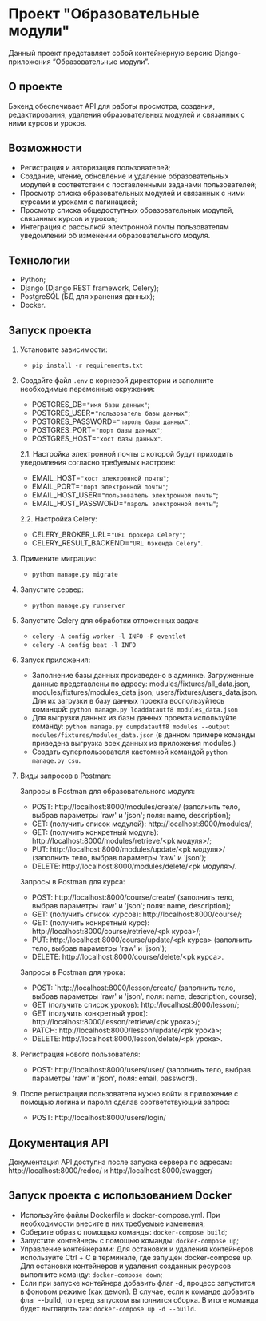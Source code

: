 # Проект "Образовательные модули"

Данный проект представляет собой контейнерную версию Django-приложения “Образовательные модули”.

## О проекте

Бэкенд обеспечивает API для работы просмотра, создания, редактирования, удаления образовательных модулей и связанных с ними курсов и уроков. 

## Возможности

- Регистрация и авторизация пользователей;
- Создание, чтение, обновление и удаление образовательных модулей в соответствии с поставленными задачами пользователей;
- Просмотр списка образовательных модулей и связанных с ними курсами и уроками с пагинацией;
- Просмотр списка общедоступных образовательных модулей, связанных курсов и уроков;
- Интеграция с рассылкой электронной почты пользователям уведомлений об изменении образовательного модуля. 

## Технологии

- Python;
- Django (Django REST framework, Celery);
- PostgreSQL (БД для хранения данных);
- Docker.

## Запуск проекта

1. Установите зависимости:
    - `pip install -r requirements.txt`

2. Создайте файл `.env` в корневой директории и заполните необходимые переменные окружения:
    - POSTGRES_DB=`"имя базы данных"`;
    - POSTGRES_USER=`"пользователь базы данных"`;
    - POSTGRES_PASSWORD=`"пароль базы данных"`;
    - POSTGRES_PORT=`"порт базы данных"`;
    - POSTGRES_HOST=`"хост базы данных"`.
   
   2.1. Настройка электронной почты с которой будут приходить уведомления согласно требуемых настроек:
    - EMAIL_HOST=`"хост электронной почты"`;
    - EMAIL_PORT=`"порт электронной почты"`;
    - EMAIL_HOST_USER=`"пользователь электронной почты"`;
    - EMAIL_HOST_PASSWORD=`"пароль электронной почты"`;
    
   2.2. Настройка Celery:
   - CELERY_BROKER_URL=`"URL брокера Celery"`;
   - CELERY_RESULT_BACKEND=`"URL бэкенда Celery"`.

3. Примените миграции:
    - `python manage.py migrate`

4. Запустите сервер:
    - `python manage.py runserver`

5. Запустите Celery для обработки отложенных задач:
    - `celery -A config worker -l INFO -P eventlet`
    - `celery -A config beat -l INFO`

6. Запуск приложения:
    - Заполнение базы данных произведено в админке. Загруженные данные представлены по адресу: modules/fixtures/all_data.json, modules/fixtures/modules_data.json; users/fixtures/users_data.json. Для их загрузки в базу данных проекта воспользуйтесь командой: `python manage.py loaddatautf8 modules_data.json`
    - Для выгрузки данных из базы данных проекта используйте команду: `python manage.py dumpdatautf8 modules --output modules/fixtures/modules_data.json` (в данном примере команды приведена выгрузка всех данных из приложения modules.)
    - Создать суперпользователя кастомной командой `python manage.py csu`.

7. Виды запросов в Postman: 

   Запросы в Postman для образовательного модуля:
    - POST: http://localhost:8000/modules/create/ (заполнить тело, выбрав параметры 'raw' и 'json'; поля: name, description);
    - GET: (получить список модулей): http://localhost:8000/modules/;
    - GET: (получить конкретный модуль): http://localhost:8000/modules/retrieve/<pk модуля>/;
    - PUT: http://localhost:8000/modules/update/<pk модуля>/ (заполнить тело, выбрав параметры 'raw' и 'json');
    - DELETE: http://localhost:8000/modules/delete/<pk модуля>/.
   
   Запросы в Postman для курса:
    - POST: http://localhost:8000/course/create/ (заполнить тело, выбрав параметры 'raw' и 'json'; поля: name, description);
    - GET: (получить список курсов): http://localhost:8000/course/;
    - GET: (получить конкретный курс): http://localhost:8000/course/retrieve/<pk курса>/;
    - PUT: http://localhost:8000/course/update/<pk курса> (заполнить тело, выбрав параметры 'raw' и 'json');
    - DELETE: http://localhost:8000/course/delete/<pk курса>.
   
    Запросы в Postman для урока:
    - POST: `http://localhost:8000/lesson/create/ (заполнить тело, выбрав параметры 'raw' и 'json', поля: name, description, course);
    - GET (получить список уроков): http://localhost:8000/lesson/;
    - GET (получить конкретный урок): http://localhost:8000/lesson/retrieve/<pk урока>/;
    - PATCH: http://localhost:8000/lesson/update/<pk урока>;
    - DELETE: http://localhost:8000/lesson/delete/<pk урока>.
8. Регистрация нового пользователя: 
   - POST: http://localhost:8000/users/user/ (заполнить тело, выбрав параметры 'raw' и 'json', поля: email, password).
9. После регистрации пользователя нужно войти в приложение с помощью логина и пароля сделав соответствующий запрос:
   - POST: http://localhost:8000/users/login/

## Документация API

Документация API доступна после запуска сервера по адресам: http://localhost:8000/redoc/ и http://localhost:8000/swagger/

## Запуск проекта с использованием Docker
  - Используйте файлы Dockerfile и docker-compose.yml. При необходимости внесите в них требуемые изменения;
  - Соберите образ с помощью команды: `docker-compose build`;
  - Запустите контейнеры с помощью команды: `docker-compose up`;
  - Управление контейнерами: Для остановки и удаления контейнеров используйте Ctrl + C в терминале, где запущен docker-compose up. Для остановки контейнеров и удаления созданных ресурсов выполните команду: `docker-compose down`;
  - Если при запуске контейнера добавить флаг -d, процесс запустится в фоновом режиме (как демон). В случае, если к команде добавить флаг --build, то перед запуском выполнится сборка. В итоге команда будет выглядеть так: `docker-compose up -d --build`.
